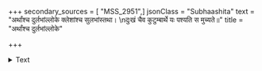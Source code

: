 +++
secondary_sources = [ "MSS_2951",]
jsonClass = "Subhaashita"
text = "अर्थांश्च दुर्लभांल्लोके क्लेशांश्च सुलभांस्तथा।  \nदुःखं चैव कुटुम्बार्थे यः पश्यति स मुच्यते॥"
title = "अर्थांश्च दुर्लभांल्लोके"

+++

<details><summary>Text</summary>

अर्थांश्च दुर्लभांल्लोके क्लेशांश्च सुलभांस्तथा।  
दुःखं चैव कुटुम्बार्थे यः पश्यति स मुच्यते॥
</details>
